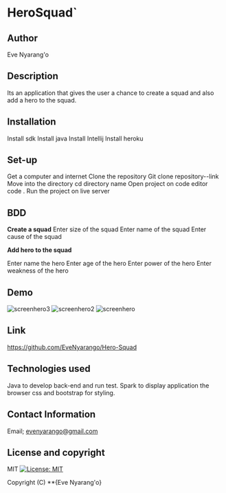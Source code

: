 # HeroSquad`

## Author
Eve Nyarang'o  

## Description
Its an application that gives the user a chance to create a squad and also add a hero to the squad.

## Installation
Install sdk
Install java
Install Intellij
Install heroku

## Set-up 
Get a computer and internet
Clone the repository
Git clone repository--link
Move into the directory
cd directory name
Open project on code editor
code .
Run the project on live server

## BDD
**Create a squad**
Enter size of the squad
Enter name of the squad
Enter cause of the squad

**Add hero to the squad**

Enter name the hero
Enter age of the hero
Enter power of the hero
Enter weakness of the hero

## Demo
![screenhero3](https://user-images.githubusercontent.com/70526252/100666944-f252e180-336a-11eb-97d4-f38cef8729dd.png)
![screenhero2](https://user-images.githubusercontent.com/70526252/100667024-14e4fa80-336b-11eb-91cc-4f8413420136.png)
![screenhero](https://user-images.githubusercontent.com/70526252/100667072-19111800-336b-11eb-9dee-499d565e5cc6.png)

## Link
https://github.com/EveNyarango/Hero-Squad

## Technologies used
Java to develop back-end and run test.
Spark to display application the browser
css and bootstrap for styling.

## Contact Information
 Email; evenyarango@gmail.com

 ## License and copyright
 MIT [![License: MIT](https://img.shields.io/badge/License-MIT-yellow.svg)](https://opensource.org/licenses/MIT)

Copyright (C) **{Eve Nyarang'o}

